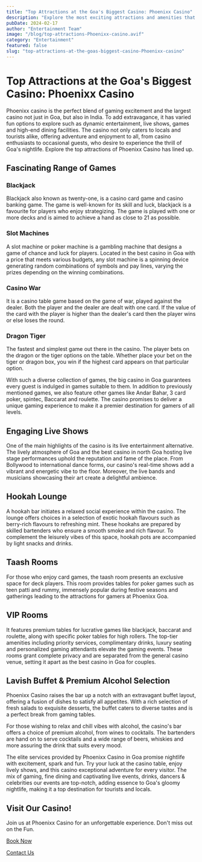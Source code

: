 ```yaml
---
title: "Top Attractions at the Goa's Biggest Casino: Phoenixx Casino"
description: "Explore the most exciting attractions and amenities that make Phoenixx Casino a must-visit destination"
pubDate: 2024-02-17
author: "Entertainment Team"
image: "/blog/top-attractions-Phoenixx-casino.avif"
category: "Entertainment"
featured: false
slug: "top-attractions-at-the-goas-biggest-casino-Phoenixx-casino"
---
```

# Top Attractions at the Goa's Biggest Casino: Phoenixx Casino

Phoenixx casino is the perfect blend of gaming excitement and the largest casino not just in Goa, but also in India. To add extravagance, it has varied fun options to explore such as dynamic entertainment, live shows, games and high-end dining facilities. The casino not only caters to locals and tourists alike, offering adventure and enjoyment to all, from casino enthusiasts to occasional guests, who desire to experience the thrill of Goa's nightlife. Explore the top attractions of Phoenixx Casino has lined up.

## Fascinating Range of Games

### Blackjack
Blackjack also known as twenty-one, is a casino card game and casino banking game. The game is well-known for its skill and luck, blackjack is a favourite for players who enjoy strategizing. The game is played with one or more decks and is aimed to achieve a hand as close to 21 as possible.

### Slot Machines
A slot machine or poker machine is a gambling machine that designs a game of chance and luck for players. Located in the best casino in Goa with a price that meets various budgets, any slot machine is a spinning device generating random combinations of symbols and pay lines, varying the prizes depending on the winning combinations.

### Casino War
It is a casino table game based on the game of war, played against the dealer. Both the player and the dealer are dealt with one card. If the value of the card with the player is higher than the dealer's card then the player wins or else loses the round.

### Dragon Tiger
The fastest and simplest game out there in the casino. The player bets on the dragon or the tiger options on the table. Whether place your bet on the tiger or dragon box, you win if the highest card appears on that particular option.

With such a diverse collection of games, the big casino in Goa guarantees every guest is indulged in games suitable to them. In addition to previously mentioned games, we also feature other games like Andar Bahar, 3 card poker, spintec, Baccarat and roulette. The casino promises to deliver a unique gaming experience to make it a premier destination for gamers of all levels.

## Engaging Live Shows
One of the main highlights of the casino is its live entertainment alternative. The lively atmosphere of Goa and the best casino in north Goa hosting live stage performances uphold the reputation and fame of the place. From Bollywood to international dance forms, our casino's real-time shows add a vibrant and energetic vibe to the floor. Moreover, the live bands and musicians showcasing their art create a delightful ambience.

## Hookah Lounge
A hookah bar initiates a relaxed social experience within the casino. The lounge offers choices in a selection of exotic hookah flavours such as berry-rich flavours to refreshing mint. These hookahs are prepared by skilled bartenders who ensure a smooth smoke and rich flavour. To complement the leisurely vibes of this space, hookah pots are accompanied by light snacks and drinks.

## Taash Rooms
For those who enjoy card games, the taash room presents an exclusive space for deck players. This room provides tables for poker games such as teen patti and rummy, immensely popular during festive seasons and gatherings leading to the attractions for gamers at Phoenixx Goa.

## VIP Rooms
It features premium tables for lucrative games like blackjack, baccarat and roulette, along with specific poker tables for high rollers. The top-tier amenities including priority services, complimentary drinks, luxury seating and personalized gaming attendants elevate the gaming events. These rooms grant complete privacy and are separated from the general casino venue, setting it apart as the best casino in Goa for couples.

## Lavish Buffet & Premium Alcohol Selection
Phoenixx Casino raises the bar up a notch with an extravagant buffet layout, offering a fusion of dishes to satisfy all appetites. With a rich selection of fresh salads to exquisite desserts, the buffet caters to diverse tastes and is a perfect break from gaming tables.

For those wishing to relax and chill vibes with alcohol, the casino's bar offers a choice of premium alcohol, from wines to cocktails. The bartenders are hand on to serve cocktails and a wide range of beers, whiskies and more assuring the drink that suits every mood.

The elite services provided by Phoenixx Casino in Goa promise nightlife with excitement, spark and fun. Try your luck at the casino table, enjoy lively shows, and this casino exceptional adventure for every visitor. The mix of gaming, fine dining and captivating live events, drinks, dancers & celebrities our events are top-notch, adding essence to Goa's gloomy nightlife, making it a top destination for tourists and locals.

## Visit Our Casino!
Join us at Phoenixx Casino for an unforgettable experience. Don't miss out on the Fun.

[Book Now](https://www.phoenixcasino.in/)

[Contact Us](/contact) 